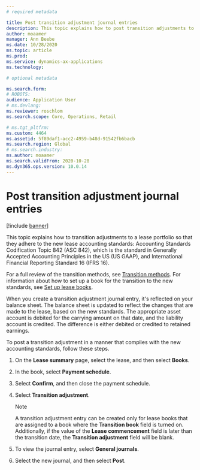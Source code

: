 ```yaml
---
# required metadata

title: Post transition adjustment journal entries
description: This topic explains how to post transition adjustments to a lease portfolio so that they comply with the new lease accounting standards, Accounting Standards Codification Topic 842 (ASC 842) and International Financial Reporting Standard 16 (IFRS 16).
author: moaamer
manager: Ann Beebe
ms.date: 10/28/2020
ms.topic: article
ms.prod: 
ms.service: dynamics-ax-applications
ms.technology: 

# optional metadata

ms.search.form: 
# ROBOTS: 
audience: Application User
# ms.devlang: 
ms.reviewer: roschlom
ms.search.scope: Core, Operations, Retail

# ms.tgt_pltfrm: 
ms.custom: 4464
ms.assetid: 5f89daf1-acc2-4959-b48d-91542fb6bacb
ms.search.region: Global
# ms.search.industry: 
ms.author: moaamer
ms.search.validFrom: 2020-10-28
ms.dyn365.ops.version: 10.0.14
---
```


# Post transition adjustment journal entries

[!include [banner](../includes/banner.md)]

This topic explains how to transition adjustments to a lease portfolio so that they adhere to the new lease accounting standards: Accounting Standards Codification Topic 842 (ASC 842), which is the standard in Generally Accepted Accounting Principles in the US (US GAAP), and International Financial Reporting Standard 16 (IFRS 16).

For a full review of the transition methods, see [Transition methods](transition-methods.md). For information about how to set up a book for the transition to the new standards, see [Set up lease books](set-up-lease-books.md).

When you create a transition adjustment journal entry, it's reflected on your balance sheet. The balance sheet is updated to reflect the changes that are made to the lease, based on the new standards. The appropriate asset account is debited for the carrying amount on that date, and the liability account is credited. The difference is either debited or credited to retained earnings.

To post a transition adjustment in a manner that complies with the new accounting standards, follow these steps.

1. On the **Lease summary** page, select the lease, and then select **Books**.
2. In the book, select **Payment schedule**.
3. Select **Confirm**, and then close the payment schedule.
4. Select **Transition adjustment**.

    > [!NOTE]
    > A transition adjustment entry can be created only for lease books that are assigned to a book where the **Transition book** field is turned on. Additionally, if the value of the **Lease commencement** field is later than the transition date, the **Transition adjustment** field will be blank.

5. To view the journal entry, select **General journals**.
6. Select the new journal, and then select **Post**.
